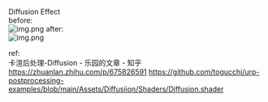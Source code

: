 ﻿Diffusion Effect  
before:  
![img.png](Show~/before.png)
after:  
![img.png](Show~/after.png)

ref:  
卡渲后处理-Diffusion - 乐园的文章 - 知乎
https://zhuanlan.zhihu.com/p/675826591
https://github.com/togucchi/urp-postprocessing-examples/blob/main/Assets/Diffusiion/Shaders/Diffusion.shader